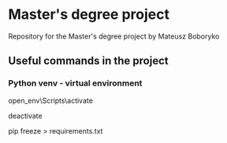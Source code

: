 # Master's degree project

Repository for the Master's degree project by Mateusz Boboryko

## Useful commands in the project

### Python venv - virtual environment

open_env\Scripts\activate

deactivate

pip freeze > requirements.txt
